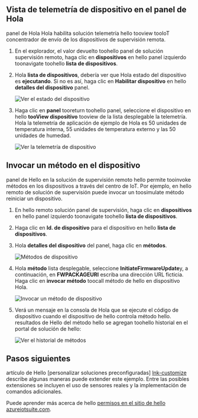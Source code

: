 ## <a name="view-device-telemetry-in-hello-dashboard"></a>Vista de telemetría de dispositivo en el panel de Hola
panel de Hola Hola habilita solución telemetría hello tooview tooIoT concentrador de envío de los dispositivos de supervisión remota.

1. En el explorador, el valor devuelto toohello panel de solución supervisión remoto, haga clic en **dispositivos** en hello panel izquierdo toonavigate toohello **lista de dispositivos**.
2. Hola **lista de dispositivos**, debería ver que Hola estado del dispositivo es **ejecutando**. Si no es así, haga clic en **Habilitar dispositivo** en hello **detalles del dispositivo** panel.
   
    ![Ver el estado del dispositivo][18]
3. Haga clic en **panel** tooreturn toohello panel, seleccione el dispositivo en hello **tooView dispositivo** tooview de la lista desplegable la telemetría. Hola la telemetría de aplicación de ejemplo de Hola es 50 unidades de temperatura interna, 55 unidades de temperatura externo y las 50 unidades de humedad.
   
    ![Ver la telemetría de dispositivo][img-telemetry]

## <a name="invoke-a-method-on-your-device"></a>Invocar un método en el dispositivo
panel de Hello en la solución de supervisión remoto hello permite tooinvoke métodos en los dispositivos a través del centro de IoT. Por ejemplo, en hello remoto de solución de supervisión puede invocar un toosimulate método reiniciar un dispositivo.

1. En hello remoto solución panel de supervisión, haga clic en **dispositivos** en hello panel izquierdo toonavigate toohello **lista de dispositivos**.
2. Haga clic en **Id. de dispositivo** para el dispositivo en hello **lista de dispositivos**.
3. Hola **detalles del dispositivo** del panel, haga clic en **métodos**.
   
    ![Métodos de dispositivo][13]
4. Hola **método** lista desplegable, seleccione **InitiateFirmwareUpdate**y, a continuación, en **FWPACKAGEURI** escriba una dirección URL ficticia. Haga clic en **invocar método** toocall método de hello en dispositivo Hola.
   
    ![Invocar un método de dispositivo][14]
   

5. Verá un mensaje en la consola de Hola que se ejecute el código de dispositivo cuando el dispositivo de hello controla método hello. resultados de Hello del método hello se agregan toohello historial en el portal de solución de hello:

    ![Ver el historial de métodos][img-method-history]

## <a name="next-steps"></a>Pasos siguientes
artículo de Hello [personalizar soluciones preconfiguradas] [ lnk-customize] describe algunas maneras puede extender este ejemplo. Entre las posibles extensiones se incluyen el uso de sensores reales y la implementación de comandos adicionales.

Puede aprender más acerca de hello [permisos en el sitio de hello azureiotsuite.com][lnk-permissions].

[13]: ./media/iot-suite-visualize-connecting/suite4.png
[14]: ./media/iot-suite-visualize-connecting/suite7-1.png
[18]: ./media/iot-suite-visualize-connecting/suite10.png
[img-telemetry]: ./media/iot-suite-visualize-connecting/telemetry.png
[img-method-history]: ./media/iot-suite-visualize-connecting/history.png
[lnk-customize]: ../articles/iot-suite/iot-suite-guidance-on-customizing-preconfigured-solutions.md
[lnk-permissions]: ../articles/iot-suite/iot-suite-permissions.md
